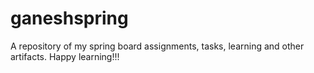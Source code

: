 # ganeshspring
A repository of my spring board assignments, tasks, learning and other artifacts. Happy learning!!!
